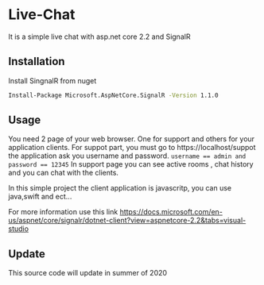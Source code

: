 # Live-Chat
It is a simple live chat with asp.net core 2.2 and SignalR
## Installation
Install SingnalR from nuget
```bash
Install-Package Microsoft.AspNetCore.SignalR -Version 1.1.0
```
## Usage
You need 2 page of your web browser.
One for support and others for your application clients.
For suppot part, you must go to https://localhost/suppot the application ask you username and password.
`username == admin and password == 12345`
In support page you can see active rooms , chat history and you can chat with the clients.

In this simple project the client application is javascritp, you can use java,swift and ect...

For more information use this link https://docs.microsoft.com/en-us/aspnet/core/signalr/dotnet-client?view=aspnetcore-2.2&tabs=visual-studio

## Update
This source code will update in summer of 2020 
